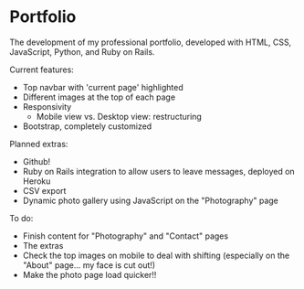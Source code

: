# Portfolio
The development of my professional portfolio, developed with HTML, CSS, JavaScript, Python, and Ruby on Rails.

Current features:
- Top navbar with 'current page' highlighted
- Different images at the top of each page
- Responsivity
  - Mobile view vs. Desktop view: restructuring
- Bootstrap, completely customized

Planned extras:
- Github!
- Ruby on Rails integration to allow users to leave messages, deployed on Heroku
- CSV export
- Dynamic photo gallery using JavaScript on the "Photography" page

To do:
- Finish content for "Photography" and "Contact" pages
- The extras
- Check the top images on mobile to deal with shifting (especially on the "About" page... my face is cut out!)
- Make the photo page load quicker!!
